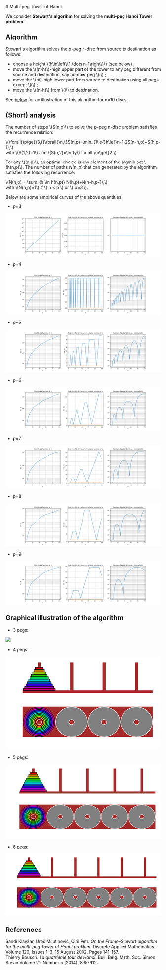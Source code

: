 <html>
<head>
<script type="text/javascript"
        src="https://cdnjs.cloudflare.com/ajax/libs/mathjax/2.7.0/MathJax.js?config=TeX-AMS_CHTML"></script>
</head>	
<body>
# Multi-peg Tower of Hanoi

We consider **Stewart's algorihm** for solving the **multi-peg Hanoi Tower problem**.

## Algorithm

Stewart's algorithm solves the p-peg n-disc from source to destination as follows:

- choose a height \\(h\in\left\\{1,\dots,n-1\right\\}\\) (see below) ;
- move the \\((n-h)\\)-high upper part of the tower to any peg different from source and destination, say number peg \\(i\\) ;
- move the \\(h\\)-high lower part from source to destination using all pegs except \\(i\\) ;
- move the \\((n-h)\\) from \\(i\\) to destination.

See [below](#anim) for an illustration of this algorithm for n=10 discs.

## (Short) analysis

The number of steps \\(S(n,p)\\) to solve the p-peg n-disc problem satisfies the recurrence relation:

\\(\forall{}p\ge{}3,{}\forall{}n,{}S(n,p)=\min_{1\le{}h\le{}n-1}2S(n-h,p)+S(h,p-1),\\) <br>
with \\(S(1,2)=1\\) and \\(S(n,2)=\infty\\) for all \\(n\ge{}2.\\)

For any \\((n,p)\\), an optimal choice is any element of the argmin set \\(h(n,p)\\).
The number of paths $N(n,p)$ that can generated by the algorithm satisfies the following recurrence:

\\(N(n,p) = \sum_{h \in h(n,p)} N(h,p)+N(n-h,p-1),\\) <br>
with \\(N(n,p)=1\\) if \\( n < p \\) or \\( p=3 \\).

Below are some empirical curves of the above quantities.

- p=3

![](p=3.png)

- p=4

![](p=4.png)

- p=5

![](p=5.png)

- p=6

![](p=6.png)

- p=7

![](p=7.png)

- p=8

![](p=8.png)

- p=9

![](p=9.png)




## Graphical illustration of the algorithm <a name="anim"></a>

- 3 pegs:

![](10_3.gif)

- 4 pegs:

![](10_4.gif)

- 5 pegs:

![](10_5.gif)

- 6 pegs:

![](10_6.gif)

## References

Sandi Klavžar, Uroš Milutinović, Ciril Petr. *On the Frame–Stewart algorithm for the multi-peg Tower of Hanoi problem.* Discrete Applied Mathematics. Volume 120, Issues 1–3, 15 August 2002, Pages 141-157.<br>
Thierry Bousch. *La quatrième tour de Hanoï.* Bull. Belg. Math. Soc. Simon Stevin Volume 21, Number 5 (2014), 895-912.<br>

</body>
</html>
